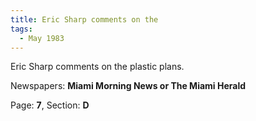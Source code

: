 ```yaml
---  
title: Eric Sharp comments on the  
tags:  
  - May 1983  
---  
```

  
Eric Sharp comments on the plastic plans.  
  
Newspapers: **Miami Morning News or The Miami Herald**  
  
Page: **7**, Section: **D** 
